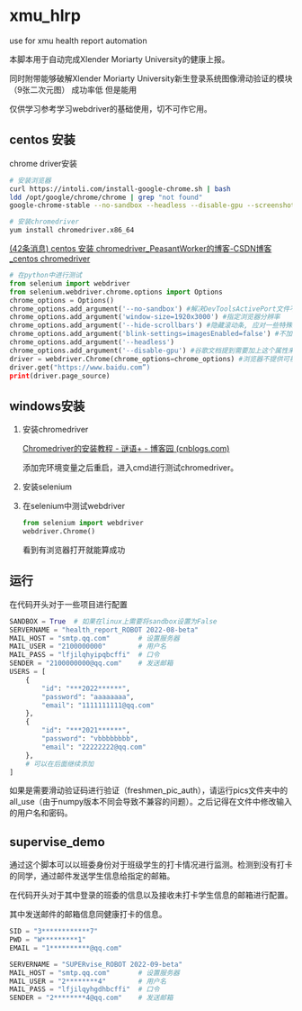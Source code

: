 # xmu_hlrp
use for xmu health report automation



本脚本用于自动完成Xlender Moriarty University的健康上报。

同时附带能够破解Xlender Moriarty University新生登录系统图像滑动验证的模块（9张二次元图） 成功率低 但是能用

仅供学习参考学习webdriver的基础使用，切不可作它用。
## centos 安装

chrome driver安装

```bash
# 安装浏览器
curl https://intoli.com/install-google-chrome.sh | bash
ldd /opt/google/chrome/chrome | grep "not found"
google-chrome-stable --no-sandbox --headless --disable-gpu --screenshot https://www.baidu.com

# 安装chromedriver
yum install chromedriver.x86_64
```

[(42条消息) centos 安装 chromedriver_PeasantWorker的博客-CSDN博客_centos chromedriver](https://blog.csdn.net/qq_44193969/article/details/123901407)

```python
# 在python中进行测试
from selenium import webdriver
from selenium.webdriver.chrome.options import Options
chrome_options = Options()
chrome_options.add_argument('--no-sandbox') #解决DevToolsActivePort文件不存在的报错
chrome_options.add_argument('window-size=1920x3000') #指定浏览器分辨率
chrome_options.add_argument('--hide-scrollbars') #隐藏滚动条, 应对一些特殊页面
chrome_options.add_argument('blink-settings=imagesEnabled=false') #不加载图片, 提升速度
chrome_options.add_argument('--headless')
chrome_options.add_argument('--disable-gpu') #谷歌文档提到需要加上这个属性来规避bug
driver = webdriver.Chrome(chrome_options=chrome_options) #浏览器不提供可视化页面. linux下如果系统不支持可视化不加这条会启动失败
driver.get("https://www.baidu.com”)
print(driver.page_source)
```





## windows安装

1. 安装chromedriver

   [Chromedriver的安装教程 - 谜语+ - 博客园 (cnblogs.com)](https://www.cnblogs.com/022414ls/p/15171863.html)

   添加完环境变量之后重启，进入cmd进行测试chromedriver。

2. 安装selenium

3. 在selenium中测试webdriver

   ```python
   from selenium import webdriver
   webdriver.Chrome()
   ```

   看到有浏览器打开就能算成功	



## 运行

在代码开头对于一些项目进行配置

```python
SANDBOX = True	# 如果在linux上需要将sandbox设置为False
SERVERNAME = "health_report_ROBOT 2022-08-beta"
MAIL_HOST = "smtp.qq.com"       # 设置服务器
MAIL_USER = "2100000000"        # 用户名
MAIL_PASS = "lfjilqhyipqbcffi"  # 口令
SENDER = "2100000000@qq.com"    # 发送邮箱
USERS = [
    {
        "id": "***2022******",
        "password": "aaaaaaaa",
        "email": "1111111111@qq.com"
    },
    {
        "id": "***2021******",
        "password": "vbbbbbbbb",
        "email": "22222222@qq.com"
    },
    # 可以在后面继续添加
]
```

如果是需要滑动验证码进行验证（freshmen_pic_auth），请运行pics文件夹中的all_use（由于numpy版本不同会导致不兼容的问题）。之后记得在文件中修改输入的用户名和密码。



## supervise_demo

通过这个脚本可以以班委身份对于班级学生的打卡情况进行监测。检测到没有打卡的同学，通过邮件发送学生信息给指定的邮箱。

在代码开头对于其中登录的班委的信息以及接收未打卡学生信息的邮箱进行配置。

其中发送邮件的邮箱信息同健康打卡的信息。

```python
SID = "3************7"
PWD = "W*********1"
EMAIL = "1**********@qq.com"

SERVERNAME = "SUPERvise_ROBOT 2022-09-beta"
MAIL_HOST = "smtp.qq.com"       # 设置服务器
MAIL_USER = "2********4"        # 用户名
MAIL_PASS = "lfjilqyhgdhbcffi"  # 口令
SENDER = "2********4@qq.com"    # 发送邮箱
```

